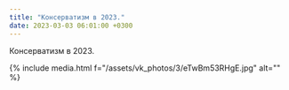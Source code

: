 ```yaml
---
title: "Консерватизм в 2023."
date: 2023-03-03 06:01:00 +0300
---
```


Консерватизм в 2023.

{% include media.html f="/assets/vk_photos/3/eTwBm53RHgE.jpg" alt="" %}
